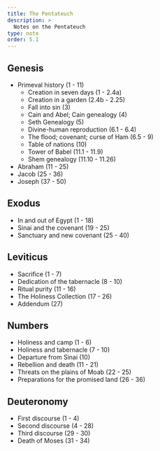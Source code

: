 ```yaml
---
title: The Pentateuch
description: >
  Notes on the Pentateuch
type: note
order: 5.1
---
```


## Genesis

- Primeval history (1 - 11)
  - Creation in seven days (1 - 2.4a)
  - Creation in a garden (2.4b - 2.25)
  - Fall into sin (3)
  - Cain and Abel; Cain genealogy (4)
  - Seth Genealogy (5)
  - Divine-human reproduction (6.1 - 6.4)
  - The flood; covenant; curse of Ham (6.5 - 9)
  - Table of nations (10)
  - Tower of Babel (11.1 - 11.9)
  - Shem genealogy (11.10 - 11.26)
- Abraham (11 - 25)
- Jacob (25 - 36)
- Joseph (37 - 50)

## Exodus

- In and out of Egypt (1 - 18)
- Sinai and the covenant (19 - 25)
- Sanctuary and new covenant (25 - 40)

## Leviticus

- Sacrifice (1 - 7)
- Dedication of the tabernacle (8 - 10)
- Ritual purity (11 - 16)
- The Holiness Collection (17 - 26)
- Addendum (27)

## Numbers

- Holiness and camp (1 - 6)
- Holiness and tabernacle (7 - 10)
- Departure from Sinai (10)
- Rebellion and death (11 - 21)
- Threats on the plains of Moab (22 - 25)
- Preparations for the promised land (26 - 36)

## Deuteronomy

- First discourse (1 - 4)
- Second discourse (4 - 28)
- Third discourse (29 - 30)
- Death of Moses (31 - 34)
